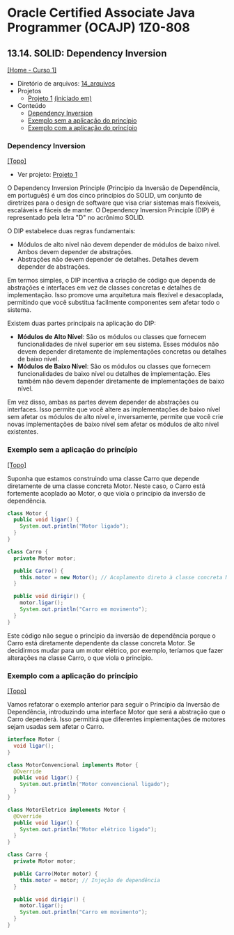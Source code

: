 # Oracle Certified Associate Java Programmer (OCAJP) 1Z0-808

## 13.14. SOLID: Dependency Inversion
[[Home - Curso 1]](../../README.md#curso-1)<br />

- Diretório de arquivos: [14_arquivos](./14_arquivos/)
- Projetos
  - [Projeto 1](./14_arquivos/proj_01/) [(iniciado em)](#dependency-inversion)
- Conteúdo
  - [Dependency Inversion](#dependency-inversion)
  - [Exemplo sem a aplicação do princípio](#exemplo-sem-a-aplicação-do-princípio)
  - [Exemplo com a aplicação do princípio](#exemplo-com-a-aplicação-do-princípio)

### Dependency Inversion
[[Topo]](#)<br />

- Ver projeto: [Projeto 1](./14_arquivos/proj_01/)

O Dependency Inversion Principle (Princípio da Inversão de Dependência, em português) é um dos cinco princípios do SOLID, um conjunto de diretrizes para o design de software que visa criar sistemas mais flexíveis, escaláveis e fáceis de manter. O Dependency Inversion Principle (DIP) é representado pela letra "D" no acrônimo SOLID.

O DIP estabelece duas regras fundamentais:

- Módulos de alto nível não devem depender de módulos de baixo nível. Ambos devem depender de abstrações.
- Abstrações não devem depender de detalhes. Detalhes devem depender de abstrações.

Em termos simples, o DIP incentiva a criação de código que dependa de abstrações e interfaces em vez de classes concretas e detalhes de implementação. Isso promove uma arquitetura mais flexível e desacoplada, permitindo que você substitua facilmente componentes sem afetar todo o sistema.

Existem duas partes principais na aplicação do DIP:

- **Módulos de Alto Nível**: São os módulos ou classes que fornecem funcionalidades de nível superior em seu sistema. Esses módulos não devem depender diretamente de implementações concretas ou detalhes de baixo nível.
- **Módulos de Baixo Nível**: São os módulos ou classes que fornecem funcionalidades de baixo nível ou detalhes de implementação. Eles também não devem depender diretamente de implementações de baixo nível.

Em vez disso, ambas as partes devem depender de abstrações ou interfaces. Isso permite que você altere as implementações de baixo nível sem afetar os módulos de alto nível e, inversamente, permite que você crie novas implementações de baixo nível sem afetar os módulos de alto nível existentes.

### Exemplo sem a aplicação do princípio
[[Topo]](#)<br />

Suponha que estamos construindo uma classe Carro que depende diretamente de uma classe concreta Motor. Neste caso, o Carro está fortemente acoplado ao Motor, o que viola o princípio da inversão de dependência.

```java
class Motor {
  public void ligar() {
    System.out.println("Motor ligado");
  }
}

class Carro {
  private Motor motor;

  public Carro() {
    this.motor = new Motor(); // Acoplamento direto à classe concreta Motor
  }

  public void dirigir() {
    motor.ligar();
    System.out.println("Carro em movimento");
  }
}
```

Este código não segue o princípio da inversão de dependência porque o Carro está diretamente dependente da classe concreta Motor. Se decidirmos mudar para um motor elétrico, por exemplo, teríamos que fazer alterações na classe Carro, o que viola o princípio.

### Exemplo com a aplicação do princípio
[[Topo]](#)<br />

Vamos refatorar o exemplo anterior para seguir o Princípio da Inversão de Dependência, introduzindo uma interface Motor que será a abstração que o Carro dependerá. Isso permitirá que diferentes implementações de motores sejam usadas sem afetar o Carro.

```java
interface Motor {
  void ligar();
}

class MotorConvencional implements Motor {
  @Override
  public void ligar() {
    System.out.println("Motor convencional ligado");
  }
}

class MotorEletrico implements Motor {
  @Override
  public void ligar() {
    System.out.println("Motor elétrico ligado");
  }
}

class Carro {
  private Motor motor;

  public Carro(Motor motor) {
    this.motor = motor; // Injeção de dependência
  }

  public void dirigir() {
    motor.ligar();
    System.out.println("Carro em movimento");
  }
}
```
